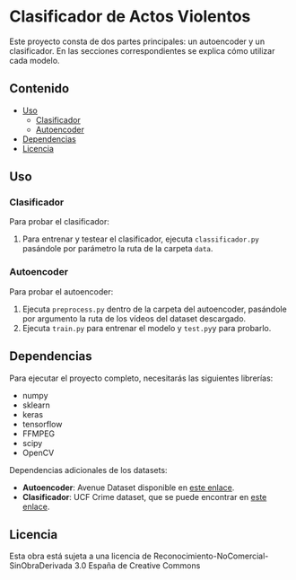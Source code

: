 # Clasificador de Actos Violentos

Este proyecto consta de dos partes principales: un autoencoder y un clasificador. En las secciones correspondientes se explica cómo utilizar cada modelo.

## Contenido
- [Uso](#uso)
  - [Clasificador](#clasificador)
  - [Autoencoder](#autoencoder)
- [Dependencias](#dependencias)
- [Licencia](#licencia)

## Uso

### Clasificador

Para probar el clasificador:
1. Para entrenar y testear el clasificador, ejecuta `classificador.py` pasándole por parámetro la ruta de la carpeta `data`.

### Autoencoder

Para probar el autoencoder:
1. Ejecuta `preprocess.py` dentro de la carpeta del autoencoder, pasándole por argumento la ruta de los vídeos del dataset descargado.
2. Ejecuta `train.py` para entrenar el modelo y `test.py`y para probarlo.

## Dependencias

Para ejecutar el proyecto completo, necesitarás las siguientes librerías:
- numpy
- sklearn
- keras
- tensorflow
- FFMPEG
- scipy
- OpenCV

Dependencias adicionales de los datasets:
- **Autoencoder**: Avenue Dataset disponible en [este enlace](https://www.cse.cuhk.edu.hk/leojia/projects/detectabnormal/dataset.html).
- **Clasificador**: UCF Crime dataset, que se puede encontrar en [este enlace](https://www.crcv.ucf.edu/projects/real-world/).

## Licencia
Esta obra está sujeta a una licencia de Reconocimiento-NoComercial-SinObraDerivada 3.0 España de Creative Commons 
